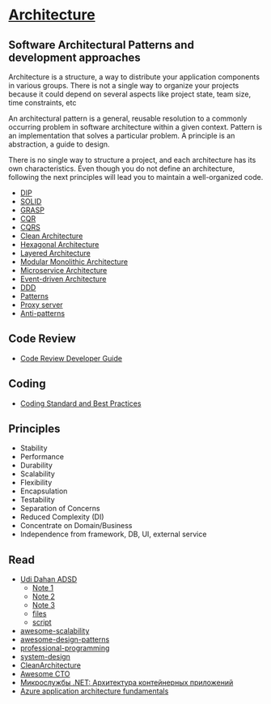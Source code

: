 # [Architecture](README.md)

## Software Architectural Patterns and development approaches

Architecture is a structure, a way to distribute your application components in various groups. There is not a single way to organize your projects because it could depend on several aspects like project state, team size, time constraints, etc

An architectural pattern is a general, reusable resolution to a commonly occurring problem in software architecture within a given context.
Pattern is an implementation that solves a particular problem. A principle is an abstraction, a guide to design.

There is no single way to structure a project, and each architecture has its own characteristics. 
Even though you do not define an architecture, following the next principles will lead you to maintain a well-organized code.

* [DIP](dip.md)
* [SOLID](solid.md)
* [GRASP](grasp.md)
* [CQR](cqs.md)
* [CQRS](cqrs.md)
* [Clean Architecture](clean_code.md)
* [Hexagonal Architecture](hexagonal_architecture.md)
* [Layered Architecture](layered_architecture.md)
* [Modular Monolithic Architecture](modular_monolithic_architecture.md)
* [Microservice Architecture](microservice_architecture.md)
* [Event-driven Architecture](event_driven_architecture.md)
* [DDD](ddd.md)
* [Patterns](https://github.com/kamranahmedse/design-patterns-for-humans)
* [Proxy server](proxy_server.md)
* [Anti-patterns](anti_patterns.md)

## Code Review
* [Code Review Developer Guide](code_review.md)

## Coding
* [Coding Standard and Best Practices](code_standarts.md)
  
## Principles
* Stability
* Performance
* Durability
* Scalability
* Flexibility
* Encapsulation
* Testability
* Separation of Concerns
* Reduced Complexity (DI)
* Concentrate on Domain/Business
* Independence from framework, DB, UI, external service

## Read 
* [Udi Dahan ADSD](https://coursehunter.net/course/prodvinutaya-arhitektura-raspredelennyh-sistem?lesson=1)
  * [Note 1](https://www.michalbialecki.com/2020/06/23/what-i-learned-from-2500-udi-dahan-course/)
  * [Note 2](https://hackmd.io/@pierodibello/Advanced-Distributed-System-Design)
  * [Note 3](https://gist.github.com/craigtp/05a82b51557adc278acd71b5a2b88905)
  * [files](https://disk.yandex.ru/d/ADu9XGpvTCzOCA)
  * [script](docs/adsd.sh)
* [awesome-scalability](https://github.com/binhnguyennus/awesome-scalability)
* [awesome-design-patterns](https://github.com/DovAmir/awesome-design-patterns)
* [professional-programming](https://github.com/charlax/professional-programming)
* [system-design](https://github.com/karanpratapsingh/system-design)
* [CleanArchitecture](https://github.com/ardalis/CleanArchitecture)
* [Awesome CTO](https://github.com/kuchin/awesome-cto)
* [Микрослужбы .NET: Архитектура контейнерных приложений](https://learn.microsoft.com/ru-ru/dotnet/architecture/microservices/)
* [Azure application architecture fundamentals](https://learn.microsoft.com/en-us/azure/architecture/guide/)
